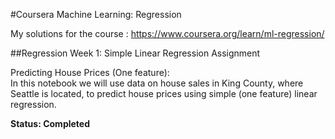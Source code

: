 #Coursera Machine Learning: Regression

My solutions for the course : https://www.coursera.org/learn/ml-regression/

##Regression Week 1: Simple Linear Regression Assignment

Predicting House Prices (One feature): <br />
In this notebook we will use data on house sales in King County, where 
Seattle is located, to predict house prices using simple (one feature) 
linear regression.

<b>Status: Completed</b>
